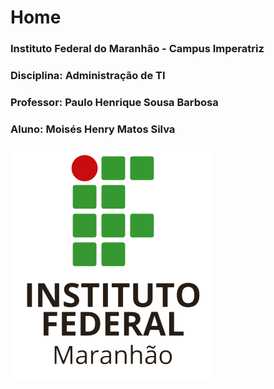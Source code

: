 # Home

### Instituto Federal do Maranhão - Campus Imperatriz
### Disciplina:  Administração de TI
### Professor: Paulo Henrique Sousa Barbosa
### Aluno: Moisés Henry Matos Silva

![Imagem de Exemplo](assets\logo_ifma.png)
